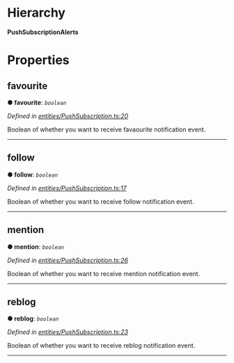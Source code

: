 

# Hierarchy

**PushSubscriptionAlerts**

# Properties

<a id="favourite"></a>

##  favourite

**● favourite**: *`boolean`*

*Defined in [entities/PushSubscription.ts:20](https://github.com/lagunehq/core/blob/5d4ee10/src/entities/PushSubscription.ts#L20)*

Boolean of whether you want to receive favaourite notification event.

___
<a id="follow"></a>

##  follow

**● follow**: *`boolean`*

*Defined in [entities/PushSubscription.ts:17](https://github.com/lagunehq/core/blob/5d4ee10/src/entities/PushSubscription.ts#L17)*

Boolean of whether you want to receive follow notification event.

___
<a id="mention"></a>

##  mention

**● mention**: *`boolean`*

*Defined in [entities/PushSubscription.ts:26](https://github.com/lagunehq/core/blob/5d4ee10/src/entities/PushSubscription.ts#L26)*

Boolean of whether you want to receive mention notification event.

___
<a id="reblog"></a>

##  reblog

**● reblog**: *`boolean`*

*Defined in [entities/PushSubscription.ts:23](https://github.com/lagunehq/core/blob/5d4ee10/src/entities/PushSubscription.ts#L23)*

Boolean of whether you want to receive reblog notification event.

___

